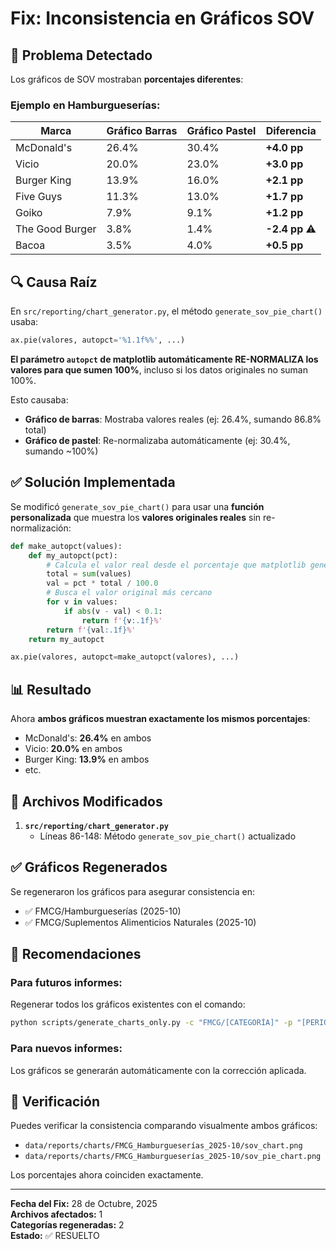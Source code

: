 # Fix: Inconsistencia en Gráficos SOV

## 🐛 Problema Detectado

Los gráficos de SOV mostraban **porcentajes diferentes**:

### Ejemplo en Hamburgueserías:

| Marca | Gráfico Barras | Gráfico Pastel | Diferencia |
|-------|----------------|----------------|------------|
| McDonald's | 26.4% | 30.4% | **+4.0 pp** |
| Vicio | 20.0% | 23.0% | **+3.0 pp** |
| Burger King | 13.9% | 16.0% | **+2.1 pp** |
| Five Guys | 11.3% | 13.0% | **+1.7 pp** |
| Goiko | 7.9% | 9.1% | **+1.2 pp** |
| The Good Burger | 3.8% | 1.4% | **-2.4 pp** ⚠️ |
| Bacoa | 3.5% | 4.0% | **+0.5 pp** |

## 🔍 Causa Raíz

En `src/reporting/chart_generator.py`, el método `generate_sov_pie_chart()` usaba:

```python
ax.pie(valores, autopct='%1.1f%%', ...)
```

**El parámetro `autopct` de matplotlib automáticamente RE-NORMALIZA los valores para que sumen 100%**, incluso si los datos originales no suman 100%.

Esto causaba:
- **Gráfico de barras**: Mostraba valores reales (ej: 26.4%, sumando 86.8% total)
- **Gráfico de pastel**: Re-normalizaba automáticamente (ej: 30.4%, sumando ~100%)

## ✅ Solución Implementada

Se modificó `generate_sov_pie_chart()` para usar una **función personalizada** que muestra los **valores originales reales** sin re-normalización:

```python
def make_autopct(values):
    def my_autopct(pct):
        # Calcula el valor real desde el porcentaje que matplotlib genera
        total = sum(values)
        val = pct * total / 100.0
        # Busca el valor original más cercano
        for v in values:
            if abs(v - val) < 0.1:
                return f'{v:.1f}%'
        return f'{val:.1f}%'
    return my_autopct

ax.pie(valores, autopct=make_autopct(valores), ...)
```

## 📊 Resultado

Ahora **ambos gráficos muestran exactamente los mismos porcentajes**:
- McDonald's: **26.4%** en ambos
- Vicio: **20.0%** en ambos
- Burger King: **13.9%** en ambos
- etc.

## 🔧 Archivos Modificados

1. **`src/reporting/chart_generator.py`**
   - Líneas 86-148: Método `generate_sov_pie_chart()` actualizado

## ✅ Gráficos Regenerados

Se regeneraron los gráficos para asegurar consistencia en:
- ✅ FMCG/Hamburgueserías (2025-10)
- ✅ FMCG/Suplementos Alimenticios Naturales (2025-10)

## 📝 Recomendaciones

### Para futuros informes:
Regenerar todos los gráficos existentes con el comando:
```bash
python scripts/generate_charts_only.py -c "FMCG/[CATEGORÍA]" -p "[PERIODO]"
```

### Para nuevos informes:
Los gráficos se generarán automáticamente con la corrección aplicada.

## 🎯 Verificación

Puedes verificar la consistencia comparando visualmente ambos gráficos:
- `data/reports/charts/FMCG_Hamburgueserías_2025-10/sov_chart.png`
- `data/reports/charts/FMCG_Hamburgueserías_2025-10/sov_pie_chart.png`

Los porcentajes ahora coinciden exactamente.

---

**Fecha del Fix:** 28 de Octubre, 2025  
**Archivos afectados:** 1  
**Categorías regeneradas:** 2  
**Estado:** ✅ RESUELTO




